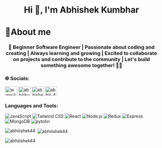 <h1 align="center">Hi 👋, I'm Abhishek Kumbhar</h1> 
<h1 align="left">💫About me</h1>
<h3 align="center">👋 Beginner Software Engineer | Passionate about coding and creating | Always learning and growing | Excited to collaborate on projects and contribute to the community | Let's build something awesome together! 🚀✨</h3>

<h3 align="left">🌐 Socials:</h3>

<p align="left">
<a href="https://linkedin.com/in/www.linkedin.com/in/abhishekkumbhar4615" target="blank"><img align="center" src="https://raw.githubusercontent.com/rahuldkjain/github-profile-readme-generator/master/src/images/icons/Social/linked-in-alt.svg" alt="www.linkedin.com/in/abhishekkumbhar4615" height="30" width="40" /></a>
<a href="https://instagram.com/abhiiikumbhar_" target="blank"><img align="center" src="https://raw.githubusercontent.com/rahuldkjain/github-profile-readme-generator/master/src/images/icons/Social/instagram.svg" alt="abhiiikumbhar_" height="30" width="40" /></a>
<a href="https://www.hackerrank.com/abhishekkumbha10" target="blank"><img align="center" src="https://raw.githubusercontent.com/rahuldkjain/github-profile-readme-generator/master/src/images/icons/Social/hackerrank.svg" alt="abhishekkumbha10" height="30" width="40" /></a>
<a href="https://www.leetcode.com/abhiii_44" target="blank"><img align="center" src="https://raw.githubusercontent.com/rahuldkjain/github-profile-readme-generator/master/src/images/icons/Social/leet-code.svg" alt="abhiii_44" height="30" width="40" /></a>
</p>


<h3 align="left">Languages and Tools:</h3>
<p align="left">
  <img src="https://img.shields.io/badge/JavaScript-F7DF1E?style=for-the-badge&logo=javascript&logoColor=black" alt="JavaScript"/>
  <img src="https://img.shields.io/badge/TailwindCSS-38B2AC?style=for-the-badge&logo=tailwind-css&logoColor=white" alt="Tailwind CSS"/>
  <img src="https://img.shields.io/badge/React-20232A?style=for-the-badge&logo=react&logoColor=61DAFB" alt="React"/>
  <img src="https://img.shields.io/badge/Node.js-339933?style=for-the-badge&logo=node.js&logoColor=white" alt="Node.js"/>
  <img src="https://img.shields.io/badge/Redux-764ABC?style=for-the-badge&logo=redux&logoColor=white" alt="Redux"/>
  <img src="https://img.shields.io/badge/Express.js-000000?style=for-the-badge&logo=express&logoColor=white" alt="Express"/>
  <img src="https://img.shields.io/badge/MongoDB-47A248?style=for-the-badge&logo=mongodb&logoColor=white" alt="MongoDB"/>
  <img src="https://img.shields.io/badge/python-3670A0?style=for-the-badge&logo=python&logoColor=ffdd54" alt="pytohn"/>
</p>



<p><img align="left" src="https://github-readme-stats.vercel.app/api/top-langs?username=abhiiishek44&show_icons=true&locale=en&layout=compact" alt="abhiiishek44" /></p>

<p>&nbsp;<img align="center" src="https://github-readme-stats.vercel.app/api?username=abhiiishek44&show_icons=true&locale=en" alt="abhiiishek44" /></p>

<p><img align="center" src="https://github-readme-streak-stats.herokuapp.com/?user=abhiiishek44&" alt="abhiiishek44" /></p>
